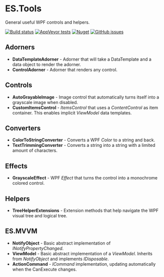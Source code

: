# ES.Tools
General useful WPF controls and helpers.

[![Build status](https://ci.appveyor.com/api/projects/status/jd0r84sejxmxysr3?svg=true)](https://ci.appveyor.com/project/pschimmel/es-tools)
[![AppVeyor tests](https://img.shields.io/appveyor/tests/pschimmel/es-tools)](https://ci.appveyor.com/project/pschimmel/es-tool)
[![Nuget](https://img.shields.io/nuget/v/ES.Tools)](https://www.nuget.org/packages/ES.Tools/)
[![GitHub issues](https://img.shields.io/github/issues/pschimmel/es.tools)](https://github.com/pschimmel/ES.Tools/issues)

## Adorners
- **DataTemplateAdorner** - Adorner that will take a DataTemplate and a data object to render the adorner.
- **ControlAdorner** - Adorner that renders any control.
 
## Controls
- **AutoGrayableImage** - Image control that automatically turns itself into a grayscale image when disabled.
- **CustomItemsControl** - *ItemsControl* that uses a *ContentControl* as item container. This enables implicit *ViewModel* data templates.

## Converters
- **ColorToStringConverter** - Converts a WPF *Color* to a string and back.
- **TextTrimmingConverter** - Converts a string into a string with a limited amount of characters.

## Effects
- **GrayscaleEffect** - WPF *Effect* that turns the control into a monochrome colored control.

## Helpers
- **TreeHelperExtensions** - Extension methods that help navigate the WPF visual tree and logical tree.

## ES.MVVM
- **NotifyObject** - Basic abstract implementation of *INotifyPropertyChanged*.
- **ViewModel** - Basic abstract implementation of a *ViewModel*. Inherits from *NotifyObject* and implements *IDisposable*.
- **ActionCommand** - *ICommand* implementation, updating automatically when the CanExecute changes.